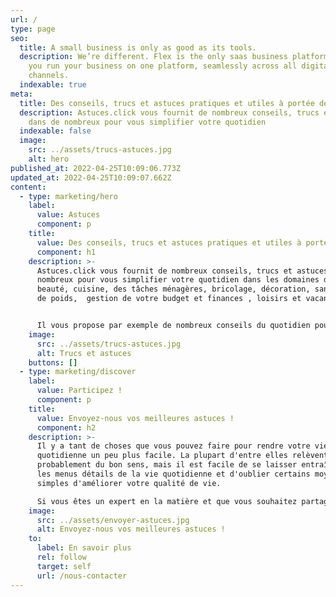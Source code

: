```yaml
---
url: /
type: page
seo:
  title: A small business is only as good as its tools.
  description: We’re different. Flex is the only saas business platform that lets
    you run your business on one platform, seamlessly across all digital
    channels.
  indexable: true
meta:
  title: Des conseils, trucs et astuces pratiques et utiles à portée de clic
  description: Astuces.click vous fournit de nombreux conseils, trucs et astuces
    dans de nombreux pour vous simplifier votre quotidien
  indexable: false
  image:
    src: ../assets/trucs-astuces.jpg
    alt: hero
published_at: 2022-04-25T10:09:06.773Z
updated_at: 2022-04-25T10:09:07.662Z
content:
  - type: marketing/hero
    label:
      value: Astuces
      component: p
    title:
      value: Des conseils, trucs et astuces pratiques et utiles à portée de clic !
      component: h1
    description: >-
      Astuces.click vous fournit de nombreux conseils, trucs et astuces dans de
      nombreux pour vous simplifier votre quotidien dans les domaines de la
      beauté, cuisine, des tâches ménagères, bricolage, décoration, santé, perte
      de poids,  gestion de votre budget et finances , loisirs et vacances, etc.


      Il vous propose par exemple de nombreux conseils du quotidien pour vous aider à trouver le sommeil et à lutter contre le stress. Vous y trouverez notamment des trucs pour soulager les douleurs musculaires, des solutions naturelles pour la digestion et le sommeil, des idées pour réduire la fatigue, etc.
    image:
      src: ../assets/trucs-astuces.jpg
      alt: Trucs et astuces
    buttons: []
  - type: marketing/discover
    label:
      value: Participez !
      component: p
    title:
      value: Envoyez-nous vos meilleures astuces !
      component: h2
    description: >-
      Il y a tant de choses que vous pouvez faire pour rendre votre vie
      quotidienne un peu plus facile. La plupart d'entre elles relèvent
      probablement du bon sens, mais il est facile de se laisser entraîner par
      les menus détails de la vie quotidienne et d'oublier certains moyens
      simples d'améliorer votre qualité de vie.

      Si vous êtes un expert en la matière et que vous souhaitez partager vos astuces avec nos visiteurs, nous vous invitons à nous les envoyer, nous les publierons avec grand plaisir !
    image:
      src: ../assets/envoyer-astuces.jpg
      alt: Envoyez-nous vos meilleures astuces !
    to:
      label: En savoir plus
      rel: follow
      target: self
      url: /nous-contacter
---
```

